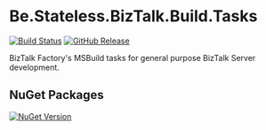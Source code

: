 # Be.Stateless.BizTalk.Build.Tasks

[![Build Status](https://dev.azure.com/icraftsoftware/be.stateless/_apis/build/status/Be.Stateless.BizTalk.Build.Tasks%20Manual%20Release?branchName=master)](https://dev.azure.com/icraftsoftware/be.stateless/_build/latest?definitionId=56&branchName=master)
[![GitHub Release](https://img.shields.io/github/v/release/icraftsoftware/Be.Stateless.BizTalk.Build.Tasks?label=Release)](https://github.com/icraftsoftware/Be.Stateless.BizTalk.Build.Tasks/releases/latest)

BizTalk Factory's MSBuild tasks for general purpose BizTalk Server development.

## NuGet Packages

[![NuGet Version](https://img.shields.io/nuget/v/Be.Stateless.BizTalk.Build.Tasks.svg?label=Be.Stateless.BizTalk.Build.Tasks&style=flat)](https://www.nuget.org/packages/Be.Stateless.BizTalk.Build.Tasks/)
